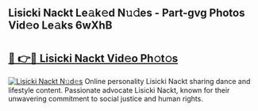 ## Lisicki Nackt Le𝚊k𝚎d N𝚞𝚍es - Part-gvg Photos Vid𝚎o Le𝚊ks 6wXhB

# <h2><a href="http://fb64952.evod.top/?m=Lisicki+Nackt">🔗 👉🔴 Lisicki Nackt Vid𝚎o Ph𝚘t𝚘s</a></h2>

[![Lisicki Nackt N𝚞d𝚎s](https://i.imgur.com/8V9OHl7.gif)](http://fb64952.evod.top/?m=Lisicki+Nackt)
Online personality Lisicki Nackt sharing dance and lifestyle content. Passionate advocate Lisicki Nackt, known for their unwavering commitment to social justice and human rights. 
